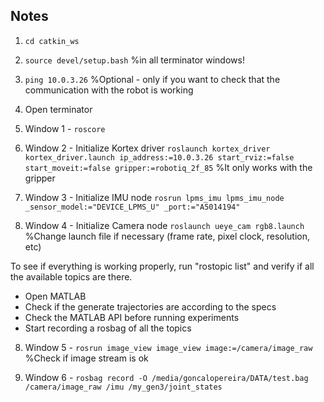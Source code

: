 ## Notes

1. `cd catkin_ws`

2. `source devel/setup.bash` %in all terminator windows!

3. `ping 10.0.3.26` %Optional - only if you want to check that the communication with the robot is working

4. Open terminator
  4. Window 1 - `roscore`
    
5. Window 2 - Initialize Kortex driver
  `roslaunch kortex_driver kortex_driver.launch ip_address:=10.0.3.26 start_rviz:=false start_moveit:=false gripper:=robotiq_2f_85` %It only works with the gripper

6. Window 3 - Initialize IMU node
  `rosrun lpms_imu lpms_imu_node _sensor_model:="DEVICE_LPMS_U" _port:="A5014194"` 
  
7. Window 4 - Initialize Camera node
  `roslaunch ueye_cam rgb8.launch` %Change launch file if necessary (frame rate, pixel clock, resolution, etc)
  
To see if everything is working properly, run "rostopic list" and verify if all the available topics are there.
- Open MATLAB
- Check if the generate trajectories are according to the specs
- Check the MATLAB API before running experiments
- Start recording a rosbag of all the topics

8. Window 5 - `rosrun image_view image_view image:=/camera/image_raw` %Check if image stream is ok

9. Window 6 - `rosbag record -O /media/goncalopereira/DATA/test.bag /camera/image_raw /imu /my_gen3/joint_states`

